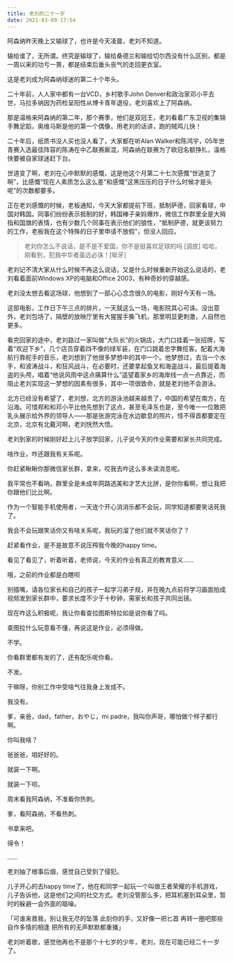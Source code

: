 ```yaml
---
title: 老刘的二十一岁
date: 2021-03-09 17:54
---
```

阿森纳昨天晚上又输球了，也许是今天凌晨，老刘不知道。

输给谁了，无所谓。终究是输球了，输给桑德兰和输给切尔西没有什么区别，都是一周以来的功亏一篑，都是结束后垂头丧气的走回更衣室。

这是老刘成为阿森纳球迷的第二十个年头。

二十年前，人人家中都有一台VCD，乡村歌手John Denver和政治家邓小平去世，马拉多纳因为药检呈阳性从博卡青年退役，老刘喜欢上了阿森纳。

那是温格来阿森纳的第二年，那个赛季，他们是双冠王，老刘看着广东卫视的集锦手舞足蹈，奥维马斯是他的第一个偶像，用老刘的话讲，跑的贼鸡儿快！

二十年后，纸质书没人买也没人看了，大家都在听Alan Walker和陈鸿宇，05年世青赛入选最佳阵容的陈涛在中乙联赛厮混，阿森纳在联赛为了欧冠名额挣扎，温格快要被自家球迷赶下台。

世道变了啊，老刘在心中默默的感慨，这是他这个月第二十七次感慨“世道变了啊”，比感慨“现在人素质怎么这么差”和感慨“这黑压压的日子什么时候才是头呢”的次数都要多。

正在老刘感慨的时候，老板通知，今天大家都提前下班，抵制萨德，回家看球，中国对韩国。同事们纷纷表示抵制的好，韩国棒子亲妈爆炸，微信工作群里全是大拇指和国旗的表情，也有少数几个同事在表示他们的狼性，“抵制萨德，就更该努力的工作，老板我在这个特殊的日子里申请不放假”，但没人回应。

>老刘你怎么不说话，是不是不爱国，你不是挺喜欢足球的吗 [调皮]
>哈哈，刚看到，犯我中华者虽远必诛！[呲牙]

老刘记不清大家从什么时候不再这么说话，又是什么时候重新开始这么说话的，老刘看着面前Windows XP的电脑和Office 2003，有种奇妙的穿越感。

老刘没太想去看这场球，他想到了一部心心念念很久的电影，刚好今天有一场。

这部电影，工作日下午三点的排片，一天就这么一场，电影院其心可诛。没出意外，老刘包场了，隔壁的放映厅里有大猩猩手撕飞机，那里明显更刺激，人自然也更多。

看完回家的途中，老刘路过一家叫做“大队长”的火锅店，大门口挂着一张招牌，写着“欢迎下乡”，几个店员穿着四不像的绿军装，在门口跳着忠字舞揽客。配着大海航行靠舵手的音乐，老刘想到了他很多梦想中的其中一个。他梦想过，去当一个水手，和波涛战斗，和狂风战斗，在必要时，还要拿起鱼叉和海盗战斗，最后提着海盗的头颅，唱着“他说风雨中这点痛算什么”遥望着家乡的海岸线一点一点靠近，而阻止老刘实现这一梦想的因素有很多，其中一项很致命，就是老刘他不会游泳。

北方已经没有希望了，老刘想，北方的游泳池越来越贵了，中国的希望在南方，在沿海。可惜郑和和邓小平比他先想到了这点，甚至毛泽东也是，至今唯一一位敢把乳头展示给外界的领导人——那是张游完泳在水边歇息的照片，怪不得首都要定在北京，北京有北戴河啊，老刘恍然大悟。

老刘到家的时候刚好赶上儿子放学回家，儿子说今天的作业需要和家长共同完成。

啥作业，咋还跟我有关系呢。

你赶紧瞅瞅你那微信家长群，拿来，哎我去咋这么多未读消息呢。

我平常也不看呐，群里全是未成年网路选美和才艺大比拼，是你你看啊，想让我把你跟他们比比啊。

作为一个智能手机使用者，一天连个开心消消乐都不会玩，同学知道都要笑话死我了。

我会不会玩跟笑话你又有啥关系呢，我玩的溜了他们就不笑话你了？

赶紧看作业，是不是故意不说压榨我今晚的happy time。

看见了看见了，听着听着，老师说，今天的作业有真正的教育意义……

哦，之前的作业都是白瞎呗

别插嘴，请各位家长和自己的孩子一起学习弟子规，并在晚九点前将学习画面拍成视频发到家长群中，要求长度不少于十秒钟，需家长和孩子共同出镜。

现在咋这么积极呢，我让你看查拉图斯特拉如是说你看了吗。

查图拉什么玩意看不懂，再说这是作业，必须得做。

不学。

你看群里都有发的了，还有配乐呢你看。

不发。

干嘛呀，你别工作中受啥气往我身上发成不。

我没有。

爹，亲爸，dad，father，おやじ，mi padre，我叫你声哥，哪怕做个样子都行啊。

你叫我啥？

爸爸爸，咱好好的。

就装一下啊。

就装一下呗。

周末看我阿森纳，不准看你热刺。

爹，看阿森纳，不看热刺。

书拿来吧。

得令！

……

老刘抽了根事后烟，感觉自己受到了侵犯。

儿子开心的去happy time了，他在和同学一起玩一个叫做王者荣耀的手机游戏，儿子告诉他，这是他们之间的社交方式。老刘没管那么多，把耳机塞到耳朵里，暂时的躲避一会外面的聒噪。

「可谁来救我，别让我无尽的坠落
    此刻你的手，又好像一把匕首
    再转一圈吧那些自作多情的相逢
    把所有的无声默默都重播」

老刘听着歌，感觉他再也不是那个十七岁的少年，老刘，现在可能已经二十一岁了。